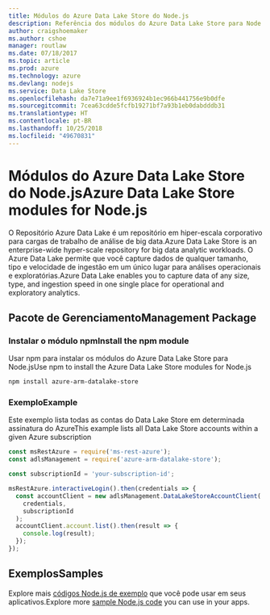 ```yaml
---
title: Módulos do Azure Data Lake Store do Node.js
description: Referência dos módulos do Azure Data Lake Store para Node.js
author: craigshoemaker
ms.author: cshoe
manager: routlaw
ms.date: 07/18/2017
ms.topic: article
ms.prod: azure
ms.technology: azure
ms.devlang: nodejs
ms.service: Data Lake Store
ms.openlocfilehash: da7e71a9ee1f6936924b1ec966b441756e9b0dfe
ms.sourcegitcommit: 7cea63cdde5fcfb19271bf7a93b1eb0dabdddb31
ms.translationtype: HT
ms.contentlocale: pt-BR
ms.lasthandoff: 10/25/2018
ms.locfileid: "49670831"
---
```

# <a name="azure-data-lake-store-modules-for-nodejs"></a><span data-ttu-id="ad0dd-103">Módulos do Azure Data Lake Store do Node.js</span><span class="sxs-lookup"><span data-stu-id="ad0dd-103">Azure Data Lake Store modules for Node.js</span></span>

<span data-ttu-id="ad0dd-104">O Repositório Azure Data Lake é um repositório em hiper-escala corporativo para cargas de trabalho de análise de big data.</span><span class="sxs-lookup"><span data-stu-id="ad0dd-104">Azure Data Lake Store is an enterprise-wide hyper-scale repository for big data analytic workloads.</span></span> <span data-ttu-id="ad0dd-105">O Azure Data Lake permite que você capture dados de qualquer tamanho, tipo e velocidade de ingestão em um único lugar para análises operacionais e exploratórias.</span><span class="sxs-lookup"><span data-stu-id="ad0dd-105">Azure Data Lake enables you to capture data of any size, type, and ingestion speed in one single place for operational and exploratory analytics.</span></span>

## <a name="management-package"></a><span data-ttu-id="ad0dd-106">Pacote de Gerenciamento</span><span class="sxs-lookup"><span data-stu-id="ad0dd-106">Management Package</span></span>

### <a name="install-the-npm-module"></a><span data-ttu-id="ad0dd-107">Instalar o módulo npm</span><span class="sxs-lookup"><span data-stu-id="ad0dd-107">Install the npm module</span></span>

<span data-ttu-id="ad0dd-108">Usar npm para instalar os módulos do Azure Data Lake Store para Node.js</span><span class="sxs-lookup"><span data-stu-id="ad0dd-108">Use npm to install the Azure Data Lake Store modules for Node.js</span></span>

```bash
npm install azure-arm-datalake-store
```

### <a name="example"></a><span data-ttu-id="ad0dd-109">Exemplo</span><span class="sxs-lookup"><span data-stu-id="ad0dd-109">Example</span></span>

<span data-ttu-id="ad0dd-110">Este exemplo lista todas as contas do Data Lake Store em determinada assinatura do Azure</span><span class="sxs-lookup"><span data-stu-id="ad0dd-110">This example lists all Data Lake Store accounts within a given Azure subscription</span></span>

```javascript
const msRestAzure = require('ms-rest-azure');
const adlsManagement = require('azure-arm-datalake-store');

const subscriptionId = 'your-subscription-id';

msRestAzure.interactiveLogin().then(credentials => {
  const accountClient = new adlsManagement.DataLakeStoreAccountClient(
    credentials,
    subscriptionId
  );
  accountClient.account.list().then(result => {
    console.log(result);
  });
});
```

## <a name="samples"></a><span data-ttu-id="ad0dd-111">Exemplos</span><span class="sxs-lookup"><span data-stu-id="ad0dd-111">Samples</span></span>

<span data-ttu-id="ad0dd-112">Explore mais [códigos Node.js de exemplo](https://azure.microsoft.com/resources/samples/?platform=nodejs) que você pode usar em seus aplicativos.</span><span class="sxs-lookup"><span data-stu-id="ad0dd-112">Explore more [sample Node.js code](https://azure.microsoft.com/resources/samples/?platform=nodejs) you can use in your apps.</span></span>
